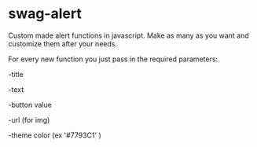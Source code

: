 swag-alert
==========

Custom made alert functions in javascript. Make as many as you want and customize them after your needs.

For every new function you just pass in the required parameters:

-title

-text

-button value

-url (for img)

-theme color (ex '#7793C1' )
